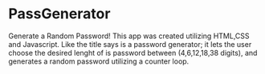 # PassGenerator
Generate a Random Password!
This app was created utilizing HTML,CSS and Javascript. 
Like the title says is a password generator; it lets the user choose the desired lenght of is password between (4,6,12,18,38 digits),
and generates a random password utilizing a counter loop.
